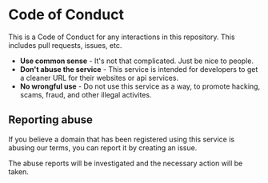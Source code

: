 # Code of Conduct

This is a Code of Conduct for any interactions in this repository. This includes pull requests, issues, etc.

- **Use common sense** - It's not that complicated. Just be nice to people.
- **Don't abuse the service** - This service is intended for developers to get a cleaner URL for their websites or api services.
- **No wrongful use** - Do not use this service as a way, to promote hacking, scams, fraud, and other illegal activites.

## Reporting abuse

If you believe a domain that has been registered using this service is abusing our terms, you can report it by creating an issue.

The abuse reports will be investigated and the necessary action will be taken.
